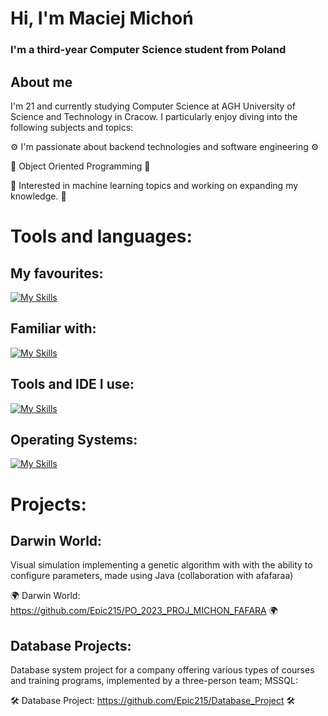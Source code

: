 <h1 align="left"> Hi, I'm Maciej Michoń </h1>
<h3 align="left"> I'm a third-year Computer Science student from Poland</h3>

## About me

I'm 21 and currently studying Computer Science at AGH University of Science and Technology in Cracow. I particularly enjoy diving into the following subjects and topics:

⚙️ I'm passionate about backend technologies and software engineering ⚙️

🎯 Object Oriented Programming 🎯

🧠 Interested in machine learning topics and working on expanding my knowledge. 🧠

# Tools and languages:
## My favourites:
[![My Skills](https://skillicons.dev/icons?i=java,py,c,cpp)](https://skillicons.dev)
## Familiar with:
[![My Skills](https://skillicons.dev/icons?i=kotlin,r)](https://skillicons.dev)
## Tools and IDE I use:
[![My Skills](https://skillicons.dev/icons?i=git,figma,github,gitlab,vscode,clion,pycharm,idea )](https://skillicons.dev)
## Operating Systems:
[![My Skills](https://skillicons.dev/icons?i=windows,ubuntu)](https://skillicons.dev)



<!--
**Epic215/Epic215** is a ✨ _special_ ✨ repository because its `README.md` (this file) appears on your GitHub profile.

Here are some ideas to get you started:

- 🔭 I’m currently working on ...
- 🌱 I’m currently learning ...
- 👯 I’m looking to collaborate on ...
- 🤔 I’m looking for help with ...
- 💬 Ask me about ...
- 📫 How to reach me: ...
- 😄 Pronouns: ...
- ⚡ Fun fact: ...
-->
# Projects:

## Darwin World:
Visual simulation implementing a genetic algorithm with with the ability to configure parameters, made using Java (collaboration with afafaraa)

🌍 Darwin World: https://github.com/Epic215/PO_2023_PROJ_MICHON_FAFARA 🌍

## Database Projects:
Database system project for a company offering various types of courses and training programs, implemented by a three-person team; MSSQL:

🛠️ Database Project: https://github.com/Epic215/Database_Project 🛠️
